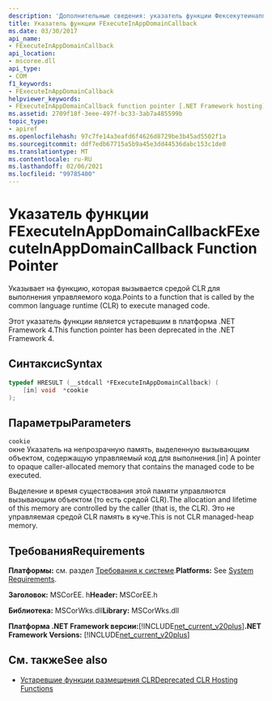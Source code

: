 ```yaml
---
description: 'Дополнительные сведения: указатель функции Фексекутеинаппдомаинкаллбакк'
title: Указатель функции FExecuteInAppDomainCallback
ms.date: 03/30/2017
api_name:
- FExecuteInAppDomainCallback
api_location:
- mscoree.dll
api_type:
- COM
f1_keywords:
- FExecuteInAppDomainCallback
helpviewer_keywords:
- FExecuteInAppDomainCallback function pointer [.NET Framework hosting]
ms.assetid: 2709f18f-3eee-497f-bc33-3ab7a485599b
topic_type:
- apiref
ms.openlocfilehash: 97c7fe14a3eafd6f4626d8729be3b45ad5502f1a
ms.sourcegitcommit: ddf7edb67715a5b9a45e3dd44536dabc153c1de0
ms.translationtype: MT
ms.contentlocale: ru-RU
ms.lasthandoff: 02/06/2021
ms.locfileid: "99785400"
---
```

# <a name="fexecuteinappdomaincallback-function-pointer"></a><span data-ttu-id="2efac-103">Указатель функции FExecuteInAppDomainCallback</span><span class="sxs-lookup"><span data-stu-id="2efac-103">FExecuteInAppDomainCallback Function Pointer</span></span>

<span data-ttu-id="2efac-104">Указывает на функцию, которая вызывается средой CLR для выполнения управляемого кода.</span><span class="sxs-lookup"><span data-stu-id="2efac-104">Points to a function that is called by the common language runtime (CLR) to execute managed code.</span></span>  
  
 <span data-ttu-id="2efac-105">Этот указатель функции является устаревшим в платформа .NET Framework 4.</span><span class="sxs-lookup"><span data-stu-id="2efac-105">This function pointer has been deprecated in the .NET Framework 4.</span></span>  
  
## <a name="syntax"></a><span data-ttu-id="2efac-106">Синтаксис</span><span class="sxs-lookup"><span data-stu-id="2efac-106">Syntax</span></span>  
  
```cpp  
typedef HRESULT (__stdcall *FExecuteInAppDomainCallback) (  
    [in] void  *cookie  
);  
```  
  
## <a name="parameters"></a><span data-ttu-id="2efac-107">Параметры</span><span class="sxs-lookup"><span data-stu-id="2efac-107">Parameters</span></span>  

 `cookie`  
 <span data-ttu-id="2efac-108">окне Указатель на непрозрачную память, выделенную вызывающим объектом, содержащую управляемый код для выполнения.</span><span class="sxs-lookup"><span data-stu-id="2efac-108">[in] A pointer to opaque caller-allocated memory that contains the managed code to be executed.</span></span>  
  
 <span data-ttu-id="2efac-109">Выделение и время существования этой памяти управляются вызывающим объектом (то есть средой CLR).</span><span class="sxs-lookup"><span data-stu-id="2efac-109">The allocation and lifetime of this memory are controlled by the caller (that is, the CLR).</span></span> <span data-ttu-id="2efac-110">Это не управляемая средой CLR память в куче.</span><span class="sxs-lookup"><span data-stu-id="2efac-110">This is not CLR managed-heap memory.</span></span>  
  
## <a name="requirements"></a><span data-ttu-id="2efac-111">Требования</span><span class="sxs-lookup"><span data-stu-id="2efac-111">Requirements</span></span>  

 <span data-ttu-id="2efac-112">**Платформы:** см. раздел [Требования к системе](../../get-started/system-requirements.md).</span><span class="sxs-lookup"><span data-stu-id="2efac-112">**Platforms:** See [System Requirements](../../get-started/system-requirements.md).</span></span>  
  
 <span data-ttu-id="2efac-113">**Заголовок:** MSCorEE. h</span><span class="sxs-lookup"><span data-stu-id="2efac-113">**Header:** MSCorEE.h</span></span>  
  
 <span data-ttu-id="2efac-114">**Библиотека:** MSCorWks.dll</span><span class="sxs-lookup"><span data-stu-id="2efac-114">**Library:** MSCorWks.dll</span></span>  
  
 <span data-ttu-id="2efac-115">**Платформа .NET Framework версии:**[!INCLUDE[net_current_v20plus](../../../../includes/net-current-v20plus-md.md)]</span><span class="sxs-lookup"><span data-stu-id="2efac-115">**.NET Framework Versions:** [!INCLUDE[net_current_v20plus](../../../../includes/net-current-v20plus-md.md)]</span></span>  
  
## <a name="see-also"></a><span data-ttu-id="2efac-116">См. также</span><span class="sxs-lookup"><span data-stu-id="2efac-116">See also</span></span>

- [<span data-ttu-id="2efac-117">Устаревшие функции размещения CLR</span><span class="sxs-lookup"><span data-stu-id="2efac-117">Deprecated CLR Hosting Functions</span></span>](deprecated-clr-hosting-functions.md)
